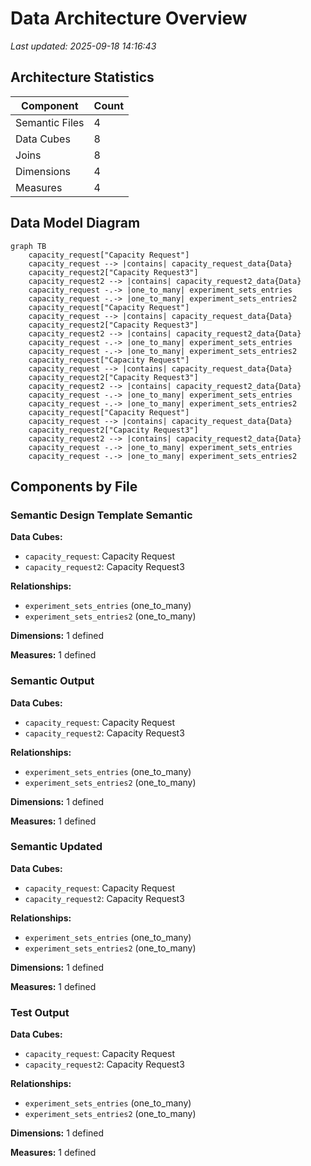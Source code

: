 # Data Architecture Overview

*Last updated: 2025-09-18 14:16:43*

## Architecture Statistics

| Component | Count |
|-----------|-------|
| Semantic Files | 4 |
| Data Cubes | 8 |
| Joins | 8 |
| Dimensions | 4 |
| Measures | 4 |

## Data Model Diagram

```mermaid
graph TB
    capacity_request["Capacity Request"]
    capacity_request --> |contains| capacity_request_data{Data}
    capacity_request2["Capacity Request3"]
    capacity_request2 --> |contains| capacity_request2_data{Data}
    capacity_request -.-> |one_to_many| experiment_sets_entries
    capacity_request -.-> |one_to_many| experiment_sets_entries2
    capacity_request["Capacity Request"]
    capacity_request --> |contains| capacity_request_data{Data}
    capacity_request2["Capacity Request3"]
    capacity_request2 --> |contains| capacity_request2_data{Data}
    capacity_request -.-> |one_to_many| experiment_sets_entries
    capacity_request -.-> |one_to_many| experiment_sets_entries2
    capacity_request["Capacity Request"]
    capacity_request --> |contains| capacity_request_data{Data}
    capacity_request2["Capacity Request3"]
    capacity_request2 --> |contains| capacity_request2_data{Data}
    capacity_request -.-> |one_to_many| experiment_sets_entries
    capacity_request -.-> |one_to_many| experiment_sets_entries2
    capacity_request["Capacity Request"]
    capacity_request --> |contains| capacity_request_data{Data}
    capacity_request2["Capacity Request3"]
    capacity_request2 --> |contains| capacity_request2_data{Data}
    capacity_request -.-> |one_to_many| experiment_sets_entries
    capacity_request -.-> |one_to_many| experiment_sets_entries2
```

## Components by File

### Semantic Design Template Semantic

**Data Cubes:**
- `capacity_request`: Capacity Request
- `capacity_request2`: Capacity Request3

**Relationships:**
- `experiment_sets_entries` (one_to_many)
- `experiment_sets_entries2` (one_to_many)

**Dimensions:** 1 defined

**Measures:** 1 defined

### Semantic Output

**Data Cubes:**
- `capacity_request`: Capacity Request
- `capacity_request2`: Capacity Request3

**Relationships:**
- `experiment_sets_entries` (one_to_many)
- `experiment_sets_entries2` (one_to_many)

**Dimensions:** 1 defined

**Measures:** 1 defined

### Semantic Updated

**Data Cubes:**
- `capacity_request`: Capacity Request
- `capacity_request2`: Capacity Request3

**Relationships:**
- `experiment_sets_entries` (one_to_many)
- `experiment_sets_entries2` (one_to_many)

**Dimensions:** 1 defined

**Measures:** 1 defined

### Test Output

**Data Cubes:**
- `capacity_request`: Capacity Request
- `capacity_request2`: Capacity Request3

**Relationships:**
- `experiment_sets_entries` (one_to_many)
- `experiment_sets_entries2` (one_to_many)

**Dimensions:** 1 defined

**Measures:** 1 defined
